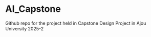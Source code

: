 # AI_Capstone
Github repo for the project held in Capstone Design Project in Ajou University 2025-2
